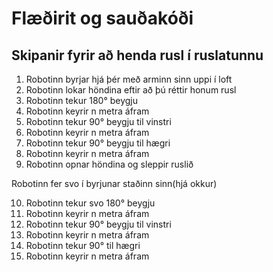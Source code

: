 # Flæðirit og sauðakóði

## Skipanir fyrir að henda rusl í ruslatunnu 

1. Robotinn byrjar hjá þér með arminn sinn uppi í loft
2. Robotinn lokar höndina eftir að þú réttir honum rusl
3. Robotinn tekur 180° beygju
4. Robotinn keyrir n metra áfram
5. Robotinn tekur 90° beygju til vinstri
6. Robotinn keyrir n metra áfram
7. Robotinn tekur 90° beygju til hægri
8. Robotinn keyrir n metra áfram
9. Robotinn opnar höndina og sleppir ruslið

Robotinn fer svo í byrjunar staðinn sinn(hjá okkur)

10. Robotinn tekur svo 180° beygju
11. Robotinn keyrir n metra áfram
12. Robotinn tekur 90° beygju til vinstri
13. Robotinn keyrir n metra áfram
14. Robotinn tekur 90° til hægri
15. Robotinn keyrir n metra áfram
